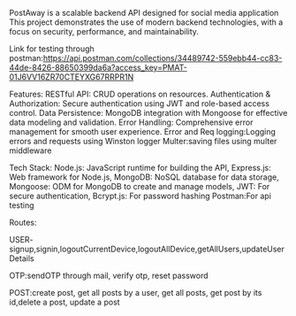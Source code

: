 PostAway is a scalable backend API designed for social media application
This project demonstrates the use of modern backend technologies, with a focus on security, performance, and maintainability.

Link for testing through postman:https://api.postman.com/collections/34489742-559ebb44-cc83-44de-8426-88650399da6a?access_key=PMAT-01J6VV16ZR70CTEYXG67RRPR1N

Features:
RESTful API: CRUD operations on resources.
Authentication & Authorization: Secure authentication using JWT and role-based access control.
Data Persistence: MongoDB integration with Mongoose for effective data modeling and validation.
Error Handling: Comprehensive error management for smooth user experience.
Error and Req logging:Logging errors and requests using Winston logger 
Multer:saving files using multer middleware

Tech Stack:
Node.js: JavaScript runtime for building the API,
Express.js: Web framework for Node.js,
MongoDB: NoSQL database for data storage,
Mongoose: ODM for MongoDB to create and manage models,
JWT: For secure authentication,
Bcrypt.js: For password hashing
Postman:For api testing

Routes:

USER- signup,signin,logoutCurrentDevice,logoutAllDevice,getAllUsers,updateUserDetails

OTP:sendOTP through mail, verify otp, reset password

POST:create post, get all posts by a user, get all posts, get post by its id,delete a post, update a post


